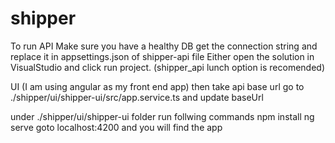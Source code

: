 # shipper

To run API
Make sure you have a healthy DB get the connection string and replace it in appsettings.json of shipper-api file
Either open the solution in VisualStudio and click run project. (shipper_api lunch option is recomended)

UI
(I am using angular as my front end app)
then take api base url
go to ./shipper/ui/shipper-ui/src/app.service.ts and update baseUrl

under ./shipper/ui/shipper-ui folder run follwing commands
npm install
ng serve
goto localhost:4200 and you will find the app 
